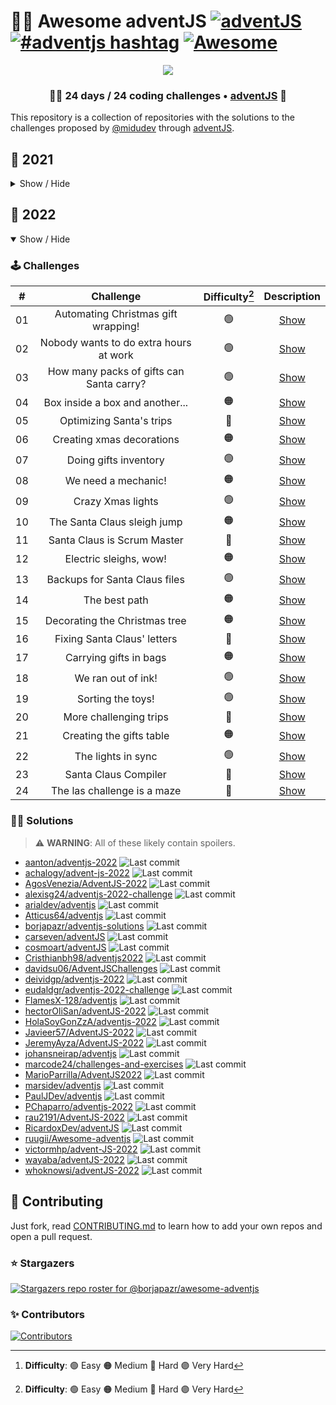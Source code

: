 # 🎅🎄 Awesome adventJS [![adventJS](https://img.shields.io/badge/adventJS-fbbf24?style=flat-square&logo=JavaScript&logoColor=000000)](https://adventjs.dev) [![#adventjs hashtag](https://img.shields.io/badge/-%23adventJS-1DA1F2?style=flat-square&logo=twitter&logoColor=white)](https://twitter.com/search?q=%23adventjs&src=recent_search_click&f=live) [![Awesome](https://cdn.rawgit.com/sindresorhus/awesome/d7305f38d29fed78fa85652e3a63e154dd8e8829/media/badge.svg)](https://github.com/sindresorhus/awesome)

<p align="center"> 
  <img src=https://i.imgur.com/mOUN7uE.png/>
</p>

<h3 align="center">🧑‍🚀 24 days /
24 coding challenges • <a href="https://adventjs.dev">adventJS</a> 🚀</h3>

This repository is a collection of repositories with the solutions to the challenges proposed by [@midudev](https://midu.dev/) through [adventJS](https://adventjs.dev/).

## 🦠 2021

<details hide>

<summary>Show / Hide</summary>

### 🕹️ Challenges

|  #  |                             Challenge                             | Difficulty[^1] |                Description                 |
| :-: | :---------------------------------------------------------------: | :------------: | :----------------------------------------: |
| 01  |                    Contando ovejas para dormir                    |       🟢       | [Show](https://adventjs.dev/challenges/01) |
| 02  |               ¡Ayuda al elfo a listar los regalos!                |       🟢       | [Show](https://adventjs.dev/challenges/02) |
| 03  |               El Grinch quiere fastidiar la Navidad               |       🟠       | [Show](https://adventjs.dev/challenges/03) |
| 04  |               ¡Es hora de poner la navidad en casa!               |       🟠       | [Show](https://adventjs.dev/challenges/04) |
| 05  |                Contando los días para los regalos                 |       🟢       | [Show](https://adventjs.dev/challenges/05) |
| 06  |                  Rematando los exámenes finales                   |       🟠       | [Show](https://adventjs.dev/challenges/06) |
| 07  |                     Buscando en el almacén...                     |       🟠       | [Show](https://adventjs.dev/challenges/07) |
| 08  |                  La locura de las criptomonedas                   |       🟠       | [Show](https://adventjs.dev/challenges/08) |
| 09  |                  Agrupando cosas automáticamente                  |       🔴       | [Show](https://adventjs.dev/challenges/09) |
| 10  |                       La máquina del cambio                       |       🔴       | [Show](https://adventjs.dev/challenges/10) |
| 11  |           ¿Vale la pena la tarjeta fidelidad del cine?            |       🟠       | [Show](https://adventjs.dev/challenges/11) |
| 12  |              La ruta perfecta para dejar los regalos              |       🔴       | [Show](https://adventjs.dev/challenges/12) |
| 13  |                  Envuelve regalos con asteriscos                  |       🟢       | [Show](https://adventjs.dev/challenges/13) |
| 14  |                     En busca del reno perdido                     |       🟠       | [Show](https://adventjs.dev/challenges/14) |
| 15  |                         El salto perfecto                         |       🟠       | [Show](https://adventjs.dev/challenges/15) |
| 16  |                    Descifrando los números...                     |       🟢       | [Show](https://adventjs.dev/challenges/16) |
| 17  |            La locura de enviar paquetes en esta época             |       🔴       | [Show](https://adventjs.dev/challenges/17) |
| 18  |                El sistema operativo de Santa Claus                |       🟢       | [Show](https://adventjs.dev/challenges/18) |
| 19  |                ¿Qué deberíamos aprender en Platzi?                |       🟠       | [Show](https://adventjs.dev/challenges/19) |
| 20  |                  ¿Una carta de pangramas? ¡QUÉ!                   |       🟢       | [Show](https://adventjs.dev/challenges/20) |
| 21  |                      La ruta con los regalos                      |       🔴       | [Show](https://adventjs.dev/challenges/21) |
| 22  |                ¿Cuántos adornos necesita el árbol?                |       🟠       | [Show](https://adventjs.dev/challenges/22) |
| 23  | ¿Puedes reconfigurar las fábricas para no parar de crear regalos? |       🟣       | [Show](https://adventjs.dev/challenges/23) |
| 24  |                   Comparando árboles de Navidad                   |       🟠       | [Show](https://adventjs.dev/challenges/24) |
| 25  |            El último juego y hasta el año que viene 👋            |       🟠       | [Show](https://adventjs.dev/challenges/25) |

### 🧑‍💻 Solutions

> ⚠️ **WARNING**: All of these likely contain spoilers.

- [aanton/adventjs](https://github.com/aanton/adventjs) ![Last commit](https://img.shields.io/github/last-commit/aanton/adventjs?style=flat-square)
- [amarin59/adventjs2021](https://github.com/amarin59/adventjs2021) ![Last commit](https://img.shields.io/github/last-commit/amarin59/adventjs2021?style=flat-square)
- [angizerep/adventJS](https://github.com/angizerep/adventJS) ![Last commit](https://img.shields.io/github/last-commit/angizerep/adventJS?style=flat-square)
- [antoniogiroz/advent-js-midudev-2021](https://github.com/antoniogiroz/advent-js-midudev-2021) ![Last commit](https://img.shields.io/github/last-commit/antoniogiroz/advent-js-midudev-2021?style=flat-square)
- [arialdev/adventjs](https://github.com/arialdev/adventjs) ![Last commit](https://img.shields.io/github/last-commit/arialdev/adventjs?style=flat-square)
- [borjapazr/adventjs-solutions](https://github.com/borjapazr/adventjs-solutions) ![Last commit](https://img.shields.io/github/last-commit/borjapazr/adventjs-solutions?style=flat-square)
- [Carlos-Angel/adventjs-challenges](https://github.com/Carlos-Angel/adventjs-challenges) ![Last commit](https://img.shields.io/github/last-commit/Carlos-Angel/adventjs-challenges?style=flat-square)
- [carseven/adventJS](https://github.com/carseven/adventJS) ![Last commit](https://img.shields.io/github/last-commit/carseven/adventJS?style=flat-square)
- [chebetos/adventjs](https://github.com/chebetos/adventjs) ![Last commit](https://img.shields.io/github/last-commit/chebetos/adventjs?style=flat-square)
- [Cristhianbh98/adventjs2021](https://github.com/Cristhianbh98/adventjs2021) ![Last commit](https://img.shields.io/github/last-commit/Cristhianbh98/adventjs2021?style=flat-square)
- [DamianCabrio/adventjs2021](https://github.com/DamianCabrio/adventjs2021) ![Last commit](https://img.shields.io/github/last-commit/DamianCabrio/adventjs2021?style=flat-square)
- [davidiglesiasgomez/adventjs2021](https://github.com/davidiglesiasgomez/adventjs2021) ![Last commit](https://img.shields.io/github/last-commit/davidiglesiasgomez/adventjs2021?style=flat-square)
- [daviidmm/adventjs](https://github.com/daviidmm/adventjs) ![Last commit](https://img.shields.io/github/last-commit/daviidmm/adventjs?style=flat-square)
- [erickgtzh/adventjs](https://github.com/erickgtzh/adventjs) ![Last commit](https://img.shields.io/github/last-commit/erickgtzh/adventjs?style=flat-square)
- [FlamesX-128/adventjs](https://github.com/FlamesX-128/adventjs) ![Last commit](https://img.shields.io/github/last-commit/FlamesX-128/adventjs?style=flat-square)
- [flipasg/adventjs](https://github.com/flipasg/adventjs) ![Last commit](https://img.shields.io/github/last-commit/flipasg/adventjs?style=flat-square)
- [francotc/adventjs](https://github.com/francotc/adventjs) ![Last commit](https://img.shields.io/github/last-commit/francotc/adventjs?style=flat-square)
- [GabrieleScano/adventJS](https://github.com/GabrieleScano/adventJS) ![Last commit](https://img.shields.io/github/last-commit/GabrieleScano/adventJS?style=flat-square)
- [ismaeldevmw/adventjs-2021](https://github.com/ismaeldevmw/adventjs-2021) ![Last commit](https://img.shields.io/github/last-commit/ismaeldevmw/adventjs-2021?style=flat-square)
- [jacintoaczz/adventjs-2021](https://github.com/jacintoaczz/adventjs-2021) ![Last commit](https://img.shields.io/github/last-commit/jacintoaczz/adventjs-2021?style=flat-square)
- [Javieer57/AdventJS-2022](https://github.com/Javieer57/AdventJS-2022) ![Last commit](https://img.shields.io/github/last-commit/Javieer57/AdventJS-2022?style=flat-square)
- [JeremyAyza/JereyAyza-AdventJS-MiduDev](https://github.com/JeremyAyza/JereyAyza-AdventJS-MiduDev) ![Last commit](https://img.shields.io/github/last-commit/JeremyAyza/JereyAyza-AdventJS-MiduDev?style=flat-square)
- [Jojansantia/AdventjsChallenges](https://github.com/Jojansantia/AdventjsChallenges) ![Last commit](https://img.shields.io/github/last-commit/Jojansantia/AdventjsChallenges?style=flat-square)
- [juanpablosolana/adventJS](https://github.com/juanpablosolana/adventJS) ![Last commit](https://img.shields.io/github/last-commit/juanpablosolana/adventJS?style=flat-square)
- [juanpomares/Exercises-AdventJS](https://github.com/juanpomares/Exercises-AdventJS) ![Last commit](https://img.shields.io/github/last-commit/juanpomares/Exercises-AdventJS?style=flat-square)
- [LoGaNsF/adventjs](https://github.com/LoGaNsF/adventjs) ![Last commit](https://img.shields.io/github/last-commit/LoGaNsF/adventjs?style=flat-square)
- [marsidev/adventjs](https://github.com/marsidev/adventjs) ![Last commit](https://img.shields.io/github/last-commit/marsidev/adventjs?style=flat-square)
- [MasterKiri13/AdventJS](https://github.com/MasterKiri13/AdventJS) ![Last commit](https://img.shields.io/github/last-commit/MasterKiri13/AdventJS?style=flat-square)
- [merino-jorge/adventJS](https://github.com/merino-jorge/adventJS) ![Last commit](https://img.shields.io/github/last-commit/merino-jorge/adventJS?style=flat-square)
- [MiguelJSandoval/AdventJS2021](https://github.com/MiguelJSandoval/AdventJS2021) ![Last commit](https://img.shields.io/github/last-commit/MiguelJSandoval/AdventJS2021?style=flat-square)
- [monicatvera/25-retos-adventJS](https://github.com/monicatvera/25-retos-adventJS) ![Last commit](https://img.shields.io/github/last-commit/monicatvera/25-retos-adventJS?style=flat-square)
- [NeftXx/adventjs-retos](https://github.com/NeftXx/adventjs-retos) ![Last commit](https://img.shields.io/github/last-commit/NeftXx/adventjs-retos?style=flat-square)
- [oddbytes/adventjs](https://github.com/oddbytes/adventjs) ![Last commit](https://img.shields.io/github/last-commit/oddbytes/adventjs?style=flat-square)
- [oscarpupe/adventjs](https://github.com/oscarpupe/adventjs) ![Last commit](https://img.shields.io/github/last-commit/oscarpupe/adventjs?style=flat-square)
- [PaulJDev/adventjs](https://github.com/PaulJDev/adventjs) ![Last commit](https://img.shields.io/github/last-commit/PaulJDev/adventjs?style=flat-square)
- [PedroChaparro/adventJS](https://github.com/PedroChaparro/adventJS) ![Last commit](https://img.shields.io/github/last-commit/PedroChaparro/adventJS?style=flat-square)
- [pmareke/adventJS](https://github.com/pmareke/adventJS) ![Last commit](https://img.shields.io/github/last-commit/pmareke/adventJS?style=flat-square)
- [rau2191/AdventJS-2021](https://github.com/rau2191/AdventJS-2021) ![Last commit](https://img.shields.io/github/last-commit/rau2191/AdventJS-2021?style=flat-square)
- [RicardoxDev/adventJS](https://github.com/RicardoxDev/adventJS) ![Last commit](https://img.shields.io/github/last-commit/RicardoxDev/adventJS?style=flat-square)
- [RobertoVillegas/adventJS](https://github.com/RobertoVillegas/adventJS) ![Last commit](https://img.shields.io/github/last-commit/RobertoVillegas/adventJS?style=flat-square)
- [Savecoders/Solve-AdventJS](https://github.com/Savecoders/Solve-AdventJS) ![Last commit](https://img.shields.io/github/last-commit/Savecoders/Solve-AdventJS?style=flat-square)
- [sergio1599/AdventJS](https://github.com/sergio1599/AdventJS) ![Last commit](https://img.shields.io/github/last-commit/sergio1599/AdventJS?style=flat-square)
- [tomtobac/adventjs](https://github.com/tomtobac/adventjs) ![Last commit](https://img.shields.io/github/last-commit/tomtobac/adventjs?style=flat-square)
- [TonyBarquera/AdventJS_2021](https://github.com/TonyBarquera/AdventJS_2021) ![Last commit](https://img.shields.io/github/last-commit/TonyBarquera/AdventJS_2021?style=flat-square)
- [wayaba/adventJS-2021](https://github.com/wayaba/adventJS-2021) ![Last commit](https://img.shields.io/github/last-commit/wayaba/adventJS-2021?style=flat-square)
- [wocampodev/adventjs-challenges](https://github.com/wocampodev/adventjs-challenges) ![Last commit](https://img.shields.io/github/last-commit/wocampodev/adventjs-challenges?style=flat-square)
- [xavikortes/adventjs2021](https://github.com/xavikortes/adventjs2021) ![Last commit](https://img.shields.io/github/last-commit/xavikortes/adventjs2021?style=flat-square)
- [z0r3f/adventjs.dev](https://github.com/z0r3f/adventjs.dev) ![Last commit](https://img.shields.io/github/last-commit/z0r3f/adventjs.dev?style=flat-square)

</details>

## 🤖 2022

<details open>

<summary>Show / Hide</summary>

### 🕹️ Challenges

|  #  |                Challenge                 | Difficulty[^1] |                   Description                   |
| :-: | :--------------------------------------: | :------------: | :---------------------------------------------: |
| 01  |   Automating Christmas gift wrapping!    |       🟢       | [Show](https://adventjs.dev/challenges/2022/1)  |
| 02  |  Nobody wants to do extra hours at work  |       🟢       | [Show](https://adventjs.dev/challenges/2022/2)  |
| 03  | How many packs of gifts can Santa carry? |       🟢       | [Show](https://adventjs.dev/challenges/2022/3)  |
| 04  |     Box inside a box and another...      |       🟠       | [Show](https://adventjs.dev/challenges/2022/4)  |
| 05  |         Optimizing Santa's trips         |       🔴       | [Show](https://adventjs.dev/challenges/2022/5)  |
| 06  |        Creating xmas decorations         |       🟠       | [Show](https://adventjs.dev/challenges/2022/6)  |
| 07  |          Doing gifts inventory           |       🟢       | [Show](https://adventjs.dev/challenges/2022/7)  |
| 08  |           We need a mechanic!            |       🟠       | [Show](https://adventjs.dev/challenges/2022/8)  |
| 09  |            Crazy Xmas lights             |       🟢       | [Show](https://adventjs.dev/challenges/2022/9)  |
| 10  |       The Santa Claus sleigh jump        |       🟠       | [Show](https://adventjs.dev/challenges/2022/10) |
| 11  |       Santa Claus is Scrum Master        |       🔴       | [Show](https://adventjs.dev/challenges/2022/11) |
| 12  |          Electric sleighs, wow!          |       🟠       | [Show](https://adventjs.dev/challenges/2022/12) |
| 13  |      Backups for Santa Claus files       |       🟢       | [Show](https://adventjs.dev/challenges/2022/13) |
| 14  |              The best path               |       🟠       | [Show](https://adventjs.dev/challenges/2022/14) |
| 15  |      Decorating the Christmas tree       |       🟠       | [Show](https://adventjs.dev/challenges/2022/15) |
| 16  |       Fixing Santa Claus' letters        |       🔴       | [Show](https://adventjs.dev/challenges/2022/16) |
| 17  |          Carrying gifts in bags          |       🟠       | [Show](https://adventjs.dev/challenges/2022/17) |
| 18  |            We ran out of ink!            |       🟢       | [Show](https://adventjs.dev/challenges/2022/18) |
| 19  |            Sorting the toys!             |       🟢       | [Show](https://adventjs.dev/challenges/2022/19) |
| 20  |          More challenging trips          |       🔴       | [Show](https://adventjs.dev/challenges/2022/20) |
| 21  |         Creating the gifts table         |       🟠       | [Show](https://adventjs.dev/challenges/2022/21) |
| 22  |            The lights in sync            |       🟢       | [Show](https://adventjs.dev/challenges/2022/22) |
| 23  |           Santa Claus Compiler           |       🔴       | [Show](https://adventjs.dev/challenges/2022/23) |
| 24  |       The las challenge is a maze        |       🔴       | [Show](https://adventjs.dev/challenges/2022/24) |

[^1]: **Difficulty**: 🟢 Easy 🟠 Medium 🔴 Hard 🟣 Very Hard

### 🧑‍💻 Solutions

> ⚠️ **WARNING**: All of these likely contain spoilers.

- [aanton/adventjs-2022](https://github.com/aanton/adventjs-2022) ![Last commit](https://img.shields.io/github/last-commit/aanton/adventjs-2022?style=flat-square)
- [achalogy/advent-js-2022](https://github.com/achalogy/advent-js-2022) ![Last commit](https://img.shields.io/github/last-commit/achalogy/advent-js-2022?style=flat-square)
- [AgosVenezia/AdventJS-2022](https://github.com/AgosVenezia/AdventJS-2022) ![Last commit](https://img.shields.io/github/last-commit/AgosVenezia/AdventJS-2022?style=flat-square)
- [alexisg24/adventjs-2022-challenge](https://github.com/alexisg24/adventjs-2022-challenge) ![Last commit](https://img.shields.io/github/last-commit/borjapazr/adventjs-solutions?style=flat-square)
- [arialdev/adventjs](https://github.com/arialdev/adventjs) ![Last commit](https://img.shields.io/github/last-commit/arialdev/adventjs?style=flat-square)
- [Atticus64/adventjs](https://github.com/Atticus64/adventjs) ![Last commit](https://img.shields.io/github/last-commit/Atticus64/adventjs?style=flat-square)
- [borjapazr/adventjs-solutions](https://github.com/borjapazr/adventjs-solutions) ![Last commit](https://img.shields.io/github/last-commit/borjapazr/adventjs-solutions?style=flat-square)
- [carseven/adventJS](https://github.com/carseven/adventJS) ![Last commit](https://img.shields.io/github/last-commit/carseven/adventJS?style=flat-square)
- [cosmoart/adventJS](https://github.com/cosmoart/adventJS) ![Last commit](https://img.shields.io/github/last-commit/cosmoart/adventJS?style=flat-square)
- [Cristhianbh98/adventjs2022](https://github.com/Cristhianbh98/adventjs2022) ![Last commit](https://img.shields.io/github/last-commit/Cristhianbh98/adventjs2022?style=flat-square)
- [davidsu06/AdventJSChallenges](https://github.com/davidsu06/AdventJSChallenges) ![Last commit](https://img.shields.io/github/last-commit/davidsu06/AdventJSChallenges?style=flat-square)
- [deividgp/adventjs-2022](https://github.com/deividgp/adventjs-2022) ![Last commit](https://img.shields.io/github/last-commit/deividgp/adventjs-2022?style=flat-square)
- [eudaldgr/adventjs-2022-challenge](https://github.com/eudaldgr/adventjs-2022-challenge) ![Last commit](https://img.shields.io/github/last-commit/eudaldgr/adventjs-2022-challenge?style=flat-square)
- [FlamesX-128/adventjs](https://github.com/FlamesX-128/adventjs) ![Last commit](https://img.shields.io/github/last-commit/FlamesX-128/adventjs?style=flat-square)
- [hectorOliSan/adventJS-2022](https://github.com/hectorOliSan/adventJS-2022) ![Last commit](https://img.shields.io/github/last-commit/hectorOliSan/adventJS-2022?style=flat-square)
- [HolaSoyGonZzA/adventjs-2022](https://github.com/HolaSoyGonZzA/adventjs-2022) ![Last commit](https://img.shields.io/github/last-commit/HolaSoyGonZzA/adventjs-2022?style=flat-square)
- [Javieer57/AdventJS-2022](https://github.com/Javieer57/AdventJS-2022) ![Last commit](https://img.shields.io/github/last-commit/Javieer57/AdventJS-2022?style=flat-square)
- [JeremyAyza/AdventJS-2022](https://github.com/JeremyAyza/AdventJS-2022) ![Last commit](https://img.shields.io/github/last-commit/JeremyAyza/AdventJS-2022?style=flat-square)
- [johansneirap/adventjs](https://github.com/johansneirap/adventjs) ![Last commit](https://img.shields.io/github/last-commit/johansneirap/adventjs?style=flat-square)
- [marcode24/challenges-and-exercises](https://github.com/marcode24/challenges-and-exercises) ![Last commit](https://img.shields.io/github/last-commit/marcode24/challenges-and-exercises?style=flat-square)
- [MarioParrilla/AdventJS2022](https://github.com/MarioParrilla/AdventJS2022) ![Last commit](https://img.shields.io/github/last-commit/MarioParrilla/AdventJS2022?style=flat-square)
- [marsidev/adventjs](https://github.com/marsidev/adventjs) ![Last commit](https://img.shields.io/github/last-commit/marsidev/adventjs?style=flat-square)
- [PaulJDev/adventjs](https://github.com/PaulJDev/adventjs-2022) ![Last commit](https://img.shields.io/github/last-commit/PaulJDev/adventjs-2022?style=flat-square)
- [PChaparro/adventjs-2022](https://github.com/PChaparro/adventjs-2022) ![Last commit](https://img.shields.io/github/last-commit/PChaparro/adventjs-2022?style=flat-square)
- [rau2191/AdventJS-2022](https://github.com/rau2191/AdventJS-2022) ![Last commit](https://img.shields.io/github/last-commit/rau2191/AdventJS-2022?style=flat-square)
- [RicardoxDev/adventJS](https://github.com/RicardoxDev/adventJS) ![Last commit](https://img.shields.io/github/last-commit/RicardoxDev/adventJS?style=flat-square)
- [ruugii/Awesome-adventjs](https://github.com/ruugii/Awesome-adventjs) ![Last commit](https://img.shields.io/github/last-commit/ruugii/Awesome-adventjs?style=flat-square)
- [victormhp/advent-JS-2022](https://github.com/victormhp/advent-JS-2022) ![Last commit](https://img.shields.io/github/last-commit/ruugii/Awesome-adventjs?style=flat-square)
- [wayaba/adventJS-2022](https://github.com/wayaba/adventJS-2022) ![Last commit](https://img.shields.io/github/last-commit/wayaba/adventJS-2022?style=flat-square)
- [whoknowsi/adventJS-2022](https://github.com/whoknowsi/adventJS-2022) ![Last commit](https://img.shields.io/github/last-commit/whoknowsi/adventJS-2022?style=flat-square)

</details>

## 🤝 Contributing

Just fork, read [CONTRIBUTING.md](CONTRIBUTING.md) to learn how to add your own repos and open a pull request.

### ⭐ Stargazers

[![Stargazers repo roster for @borjapazr/awesome-adventjs](https://reporoster.com/stars/borjapazr/awesome-adventjs)](https://github.com/borjapazr/awesome-adventjs/stargazers)

### ✨ Contributors

[![Contributors](https://contrib.rocks/image?repo=borjapazr/awesome-adventjs)](https://github.com/borjapazr/awesome-adventjs/graphs/contributors)
